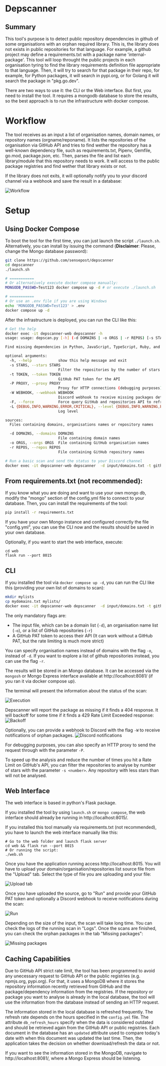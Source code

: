 # Depscanner

## Summary
This tool's purpose is to detect public repository dependencies in github of some organisations with an orphan required library. This is, the library does not exists in public repositories for that language. For example, a github project may define a requirements.txt with a package name 'internal-package'. This tool will loop throught the public projects in each organisation tyring to find the library requirements definition file appropriate to that language. Then, it will try to search for that package in their repo, for example, for Python packages, it will search in pypi.org, or for Golang it will search the package in "pkg.go.dev".

There are two ways to use it: the CLI or the Web interface. But first, you need to install the tool. 
It requires a mongodb database to store the results, so the best approach is to run the infrastructure with docker compose. 

# Workflow

The tool receives as an input a list of organisation names, domain names, or repository names (orgname/reponame). It lists the repositories of the organisation via GitHub API and tries to find wether the repository has a well-known dependency file, such as requirements.txt, Pipenv, Gemfile, go.mod, package.json, etc. Then, parses the file and list each library/module that this repository needs to work. It will access to the public package registries and find wether that library exists or not.

If the library does not exits, it will optionally notify you to your discord channel via a webhook and save the result in a database:

![Workflow](img/depscanner.drawio.png)

# Setup

## Using Docker Compose

To boot the tool for the first time, you can just launch the script `./launch.sh`.
Alternatively, you can install by issuing the command (**Disclaimer**: Please, change the Mongo database password):
```bash
git clone https://github.com/sensepost/depscanner
cd depscanner
./launch.sh

# ===========
# Or alternatively execute docker compose manually:
MONGODB_PASSWD=Test123 docker compose up -d # or execute ./launch.sh

# ===========
# Or use an .env file if you are using Windows
echo 'MONGODB_PASSWD=Test123' > .env
docker compose up -d
```

After the infrastructure is deployed, you can run the CLI like this:

```bash
# Get the help
docker exec -it depscanner-web depscanner -h
usage: usage: depscan.py [-h] (-d DOMAINS | -o ORGS | -r REPOS) [-s STARS] [-t TOKEN] [-P PROXY] [-W WEBHOOK] [-F] [-L {DEBUG,INFO,WARNING,ERROR,CRITICAL}]

Find missing dependencies in Python, JavaScript, TypeScript, Ruby, and Golang projects

optional arguments:
  -h, --help            show this help message and exit
  -s STARS, --stars STARS
                        Filter the repositories by the number of stars (default: 0)
  -t TOKEN, --token TOKEN
                        GitHub PAT token for the API
  -P PROXY, --proxy PROXY
                        Proxy for HTTP connections (debugging purposes)
  -W WEBHOOK, --webhook WEBHOOK
                        Discord webhook to receive missing packages details
  -F, --force           Force query GitHub and repositories API to refresh the database (default: False)
  -L {DEBUG,INFO,WARNING,ERROR,CRITICAL}, --level {DEBUG,INFO,WARNING,ERROR,CRITICAL}
                        Log level

sources:
  Files containing domains, organisations names or repository names

  -d DOMAINS, --domains DOMAINS
                        File containing domain names
  -o ORGS, --orgs ORGS  File containing GitHub organisation names
  -r REPOS, --repos REPOS
                        File containing GitHub repository names

# Run a basic scan and send the status to your Discord channel
docker exec -it depscanner-web depscanner  -d input/domains.txt -t github_pat_[...] -L DEBUG --webhook https://discord.com/api/webhooks/[...]
```

## From requirements.txt (not recommended):
If you know what you are doing and want to use your own mongo db, modify the "mongo" section of the config.yml file to connect to your database. 
Then, you can install the requirements of the tool:
```bash
pip install -r requirements.txt
```

If you have your own Mongo instance and configured correctly the file "config.yml", you can use the CLI now and the results should be saved in your own database. 

Optionally, if you want to start the web interface, execute:
```
cd web
flask run --port 8015
```

## CLI
If you installed the tool via `docker compose up -d`, you can run the CLI like this (providing your own list of domains to scan):
```bash
mkdir mylists
cp mydomains.txt mylists/
docker exec -it depscanner-web depscanner  -d input/domains.txt -t github_pat_[...] -L DEBUG --webhook https://discord.com/api/webhooks/[...]
```

The only mandatory flags are:
* The input file, which can be a domain list (`-d`), an organisation name list (`-o`), or a list of GitHub repositories (`-r`)
* A GitHub PAT token to access their API (It can work without a GitHub PAT, but the rate limiting is much more strict)

You can specify organisation names instead of domains with the flag `-o`, instead of `-d`.
If  you want to explore a list of github repositories instead, you can use the flag `-r`.

The results will be stored in an Mongo database. It can be accessed via the `mongosh` or Mongo Express interface available at http://localhost:8081/ (if you ran it via docker compose up). 

The terminal will present the information about the status of the scan:

![Execution](img/execution.png "The tool will report existsent and not existent packages in public repositories")

Depscanner will report the package as missing if it finds a 404 response. 
It will backoff for some time if it finds a 429 Rate Limit Exceeded response:
![Backoff](img/backoff.png "Backoff from a rate limit exceeded")

Optionally, you can provide a webhook to Discord with the flag `-W` to receive notifications of orphan packages.
![Discord notifications](img/discord.png "Discord notifications")

For debugging purposes, you can also specify an HTTP proxy to send the request through with the parameter `-P`.

To speed up the analysis and reduce the number of times you hit a Rate Limit on GitHub's API, you can filter the repositories to analyse by number of stars with the parameter `-s <number>`. Any repository with less stars than <number> will not be analysed.

## Web Interface
The web interface is based in python's Flask package.

If you installed the tool by using `launch.sh` or `mongo compose`, the web interface should already be running in http://localhost:8015/. 

If you installed this tool manually via requirements.txt (not recommended), you have to launch the web interface manually like this:
```
# Go to the web folder and launch flask server
cd web && flask run --port 8015
# Or running the script:
./web.sh
```

Once you have the application running access http://localhost:8015.
You will have to upload your domain/organisation/repositories list source file from the "Upload" tab. 
Select the type of file you are uploading and your file:

![Upload tab](img/upload-interface.png)

Once you have uploaded the source, go to "Run" and provide your GitHub PAT token and optionally a Discord webhook to receive notifications during the scan:

![Run](img/run-interface.png)

Depending on the size of the input, the scan will take long time. You can check the logs of the running scan in "Logs".
Once the scans are finished, you can check the orphan packages in the tab "Missing packages":

![Missing packages](img/missing-packages.png)

## Caching Capabilities

Due to GitHub API strict rate limit, the tool has been programmed to avoid any unecessary request to GitHub API or the public registries (e.g. npmjs.org, pypi.org). For that, it uses a MongoDB where it stores the repository information recently retrieved from GitHub and the package/dependency information from the registries. If the repository or package you want to analyse is already in the local database, the tool will use the information from the database instead of sending an HTTP request.

The information stored in the local database is refreshed frequently. The refresh rate depends on the hours specified in the `config.yml` file. The attribute `db_refresh_hours` specify when the data is considered outdated and should be retrieved again from the GitHub API or public registries. Each document in the database has an `updated` attribute used to compare today's date with when this document was updated the last time. Then, the application takes the decision on whether download/refresh the data or not.

If you want to see the information stored in the MongoDB, navigate to http://localhost:8081/, where a Mongo Express should be listening.
